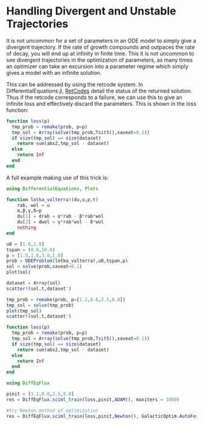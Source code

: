 # Handling Divergent and Unstable Trajectories

It is not uncommon for a set of parameters in an ODE model to simply give a
divergent trajectory. If the rate of growth compounds and outpaces the rate
of decay, you will end up at infinity in finite time. This it is not uncommon
to see divergent trajectories in the optimization of parameters, as many times
an optimizer can take an excursion into a parameter regime which simply gives
a model with an infinite solution.

This can be addressed by using the retcode system. In DifferentialEquations.jl,
[RetCodes](https://diffeq.sciml.ai/stable/basics/solution/#retcodes) detail
the status of the returned solution. Thus if the retcode corresponds to a
failure, we can use this to give an infinite loss and effectively discard the
parameters. This is shown in the loss function:

```julia
function loss(p)
  tmp_prob = remake(prob, p=p)
  tmp_sol = Array(solve(tmp_prob,Tsit5(),saveat=0.1))
  if size(tmp_sol) == size(dataset)
    return sum(abs2,tmp_sol - dataset)
  else
    return Inf
  end
end
```

A full example making use of this trick is:

```julia
using DifferentialEquations, Plots

function lotka_volterra!(du,u,p,t)
    rab, wol = u
    α,β,γ,δ=p
    du[1] = drab = α*rab - β*rab*wol
    du[2] = dwol = γ*rab*wol - δ*wol
    nothing
end

u0 = [1.0,1.0]
tspan = (0.0,10.0)
p = [1.5,1.0,3.0,1.0]
prob = ODEProblem(lotka_volterra!,u0,tspan,p)
sol = solve(prob,saveat=0.1)
plot(sol)

dataset = Array(sol)
scatter!(sol.t,dataset')

tmp_prob = remake(prob, p=[1.2,0.8,2.5,0.8])
tmp_sol = solve(tmp_prob)
plot(tmp_sol)
scatter!(sol.t,dataset')

function loss(p)
  tmp_prob = remake(prob, p=p)
  tmp_sol = Array(solve(tmp_prob,Tsit5(),saveat=0.1))
  if size(tmp_sol) == size(dataset)
    return sum(abs2,tmp_sol - dataset)
  else
    return Inf
  end
end

using DiffEqFlux

pinit = [1.2,0.8,2.5,0.8]
res = DiffEqFlux.sciml_train(loss,pinit,ADAM(), maxiters = 1000)

#try Newton method of optimization
res = DiffEqFlux.sciml_train(loss,pinit,Newton(), GalacticOptim.AutoForwardDiff())
```
